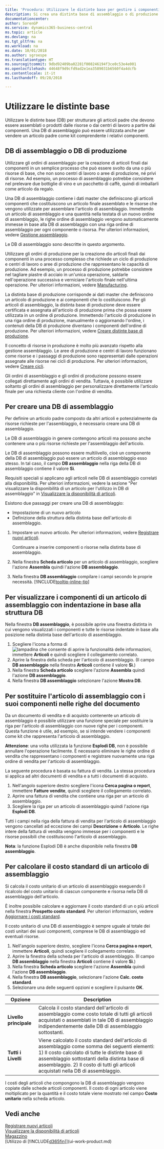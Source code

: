 ```yaml
---
title: 'Procedura: Utilizzare le distinte base per gestire i componenti | Documenti Microsoft'
description: Si crea una distinta base di assemblaggio o di produzione per specificare i componenti o le risorse richieste per un l'articolo che la distinta rappresenta.
documentationcenter: 
author: SorenGP
ms.service: dynamics365-business-central
ms.topic: article
ms.devlang: na
ms.tgt_pltfrm: na
ms.workload: na
ms.date: 10/01/2018
ms.author: sgroespe
ms.translationtype: HT
ms.sourcegitcommit: 9dbd92409ba02281f008246194f3ce0c53e4e001
ms.openlocfilehash: 44648f9d9cfd9ad2e1ea3589031b6560f4a4dcfb
ms.contentlocale: it-it
ms.lasthandoff: 09/28/2018

---
```

# <a name="work-with-bills-of-material"></a>Utilizzare le distinte base
Utilizzare le distinte base (DB) per strutturare gli articoli padre che devono essere assemblati o prodotti dalle risorse o dai centri di lavoro a partire dai componenti. Una DB di assemblaggio può essere utilizzata anche per vendere un articolo padre come kit comprendente i relativi componenti.

## <a name="assembly-boms-or-production-boms"></a>DB di assemblaggio o DB di produzione
Utilizzare gli ordini di assemblaggio per la creazione di articoli finali dai componenti in un semplice processo che può essere svolto da una o più risorse di base, che non sono centri di lavoro o aree di produzione, né privi di risorse. Ad esempio, un processo di assemblaggio potrebbe consistere nel prelevare due bottiglie di vino e un pacchetto di caffè, quindi di imballarli come articolo da regalo.  

Una DB di assemblaggio contiene i dati master che definiscono gli articoli componenti che costituiscono un articolo finale assemblato e le risorse che vengono utilizzate per assemblare l'articolo di assemblaggio. Immettendo un articolo di assemblaggio e una quantità nella testata di un nuovo ordine di assemblaggio, le righe ordine di assemblaggio vengono automaticamente immesse in base alla DB di assemblaggio con una riga ordine di assemblaggio per ogni componente o risorsa. Per ulteriori informazioni, vedere [Gestione assemblaggio](assembly-assemble-items.md).

Le DB di assemblaggio sono descritte in questo argomento.

Utilizzare gli ordini di produzione per la creazione dio articoli finali dai componenti in una processo complesso che richiede un ciclo di produzione e centri di lavoro o aree di produzione che rappresentano le capacità di produzione. Ad esempio, un processo di produzione potrebbe consistere nel tagliare piastre di acciaio in un'unica operazione, saldarle nell'operazione successiva e verniciare l'articolo finale nell'ultima operazione. Per ulteriori informazioni, vedere [Manufacturing](production-manage-manufacturing.md).  

La distinta base di produzione corrisponde ai dati master che definiscono un articolo di produzione e ai componenti che lo costituiscono. Per gli articoli di assemblaggio, la distinta base di produzione deve essere certificata e assegnata all'articolo di produzione prima che possa essere utilizzata in un ordine di produzione. Immettendo l'articolo di produzione in una riga ordine di produzione, manualmente o aggiornando l'ordine, i contenuti della DB di produzione diventano i componenti dell'ordine di produzione. Per ulteriori informazioni, vedere [Creare distinte base di produzione](production-how-to-create-production-boms.md).  

Il concetto di risorse in produzione è molto più avanzato rispetto alla gestione assemblaggio. Le aree di produzione e centri di lavoro funzionano come risorse e i passaggi di produzione sono rappresentati dalle operazioni assegnate alle risorse nei cicli di produzione. Per ulteriori informazioni, vedere [Creare cicli](production-how-to-create-routings.md).

Gli ordini di assemblaggio e gli ordini di produzione possono essere collegati direttamente agli ordini di vendita. Tuttavia, è possibile utilizzare soltanto gli ordini di assemblaggio per personalizzare direttamente l'articolo finale per una richiesta cliente con l'ordine di vendita.

## <a name="to-create-an-assembly-bom"></a>Per creare una DB di assemblaggio
Per definire un articolo padre composto da altri articoli e potenzialmente da risorse richieste per l'assemblaggio, è necessario creare una DB di assemblaggio.  

Le DB di assemblaggio in genere contengono articoli ma possono anche contenere una o più risorse richieste per l'assemblaggio dell'articolo.

Le DB di assemblaggio possono essere multilivello, cioè un componente della DB di assemblaggio può essere un articolo di assemblaggio esso stesso. In tal caso, il campo **DB assemblaggio** nella riga della DB di assemblaggio contiene il valore **Sì**.

Requisiti speciali si applicano agli articoli nelle DB di assemblaggio correlati alla disponibilità. Per ulteriori informazioni, vedere la sezione "Per visualizzare la disponibilità di un articolo per l'utilizzo in DB di assemblaggio" in [Visualizzare la disponibilità di articoli](inventory-how-availability-overview.md).

Esistono due passaggi per creare una DB di assemblaggio:
- Impostazione di un nuovo articolo
- Definizione della struttura della distinta base dell'articolo di assemblaggio.

1. Impostare un nuovo articolo. Per ulteriori informazioni, vedere [Registrare nuovi articoli](inventory-how-register-new-items.md).

    Continuare a inserire componenti o risorse nella distinta base di assemblaggio.  
2. Nella finestra **Scheda articolo** per un articolo di assemblaggio, scegliere l'azione **Assembla** quindi l'azione **DB assemblaggio**.
3. Nella finestra **DB assemblaggio** compilare i campi secondo le proprie necessità. [!INCLUDE[tooltip-inline-tip](includes/tooltip-inline-tip_md.md)]

## <a name="to-view-the-components-of-an-assembly-item-indented-according-to-the-bom-structure"></a>Per visualizzare i componenti di un articolo di assemblaggio con indentazione in base alla struttura DB
Nella finestra **DB assemblaggio**, è possibile aprire una finestra distinta in cui vengono visualizzati i componenti e tutte le risorse indentate in base alla posizione nella distinta base dell'articolo di assemblaggio.

1. Scegliere l'icona a forma di ![lampadina che consente di aprire la funzionalità delle informazioni](media/ui-search/search_small.png "Informazioni sull'operazione che si desidera eseguire"), immettere **Articoli** e quindi scegliere il collegamento correlato.
2. Aprire la finestra della scheda per l'articolo di assemblaggio. (Il campo **DB assemblaggio** nella finestra **Articoli** contiene il valore **Sì**.)
3. Nella finestra **Scheda articolo** scegliere l'azione **Assembla** quindi l'azione **DB assemblaggio**.
4. Nella finestra **DB assemblaggio** selezionare l'azione **Mostra DB**.

## <a name="to-replace-the-assembly-item-with-its-components-on-document-lines"></a>Per sostituire l'articolo di assemblaggio con i suoi componenti nelle righe del documento
Da un documento di vendita e di acquisto contenente un articolo di assemblaggio è possibile utilizzare una funzione speciale per sostituire la riga per l'articolo di assemblaggio con nuove righe per i componenti. Questa funzione è utile, ad esempio, se si intende vendere i componenti come kit che rappresenta l'articolo di assemblaggio.

**Attenzione**: una volta utilizzata la funzione **Esplodi DB**, non è possibile annullare l'operazione facilmente. È necessario eliminare le righe ordine di vendita che rappresentano i componenti e registrare nuovamente una riga ordine di vendita per l'articolo di assemblaggio.

La seguente procedura è basata su fattura di vendita. La stessa procedura si applica ad altri documenti di vendita e a tutti i documenti di acquisto.

1. Nell'angolo superiore destro scegliere l'icona **Cerca pagina o report**, immettere **Fatture vendite**, quindi scegliere il collegamento correlato.
2. Aprire una fattura di vendita che contiene una riga per un articolo di assemblaggio.
3. Scegliere la riga per un articolo di assemblaggio quindi l'azione riga **Esplodi DB**.

Tutti i campi nella riga della fattura di vendita per l'articolo di assemblaggio vengono cancellati ad eccezione dei campi **Descrizione** e **Articolo**. Le righe intere della fattura di vendita vengono immesse per i componenti e le risorse possibili che costituiscono l'articolo di assemblaggio.

**Nota**: la funzione Esplodi DB è anche disponibile nella finestra **DB assemblaggio**.

## <a name="to-calculate-the-standard-cost-of-an-assembly-item"></a>Per calcolare il costo standard di un articolo di assemblaggio
Si calcola il costo unitario di un articolo di assemblaggio eseguendo il ricalcolo del costo unitario di ciascun componente e risorsa nella DB di assemblaggio dell'articolo.

È inoltre possibile calcolare e aggiornare il costo standard di un o più articoli nella finestra **Prospetto costo standard**. Per ulteriori informazioni, vedere [Aggiornare i costi standard](finance-how-to-update-standard-costs.md).  

Il costo unitario di una DB di assemblaggio è sempre uguale al totale dei costi unitari dei suoi componenti, comprese le DB di assemblaggio ed eventuali risorse.

1. Nell'angolo superiore destro, scegliere l'icona **Cerca pagina o report**, immettere **Articoli**, quindi scegliere il collegamento correlato.
2. Aprire la finestra della scheda per l'articolo di assemblaggio. (Il campo **DB assemblaggio** nella finestra **Articoli** contiene il valore **Sì**.)
3. Nella finestra **Scheda articolo** scegliere l'azione **Assembla** quindi l'azione **DB assemblaggio**.
4. Nella finestra **DB assemblaggio**, selezionare l'azione **Calc. costo standard**.
5. Selezionare una delle seguenti opzioni e scegliere il pulsante **OK**.

|Opzione |Description |
|-------|------------|
|**Livello principale**|Calcola il costo standard dell'articolo di assemblaggio come costo totale di tutti gli articoli acquistati o assemblati in tale DB di assemblaggio indipendentemente dalle DB di assemblaggio sottostanti.|
|**Tutti i Livelli**|Viene calcolato il costo standard dell'articolo di assemblaggio come somma dei seguenti elementi: 1) Il costo calcolato di tutte le distinte base di assemblaggio sottostanti della distinta base di assemblaggio. 2) Il costo di tutti gli articoli acquistati nella DB di assemblaggio.|



I costi degli articoli che compongono la DB di assemblaggio vengono copiate dalle schede articoli componenti. Il costo di ogni articolo viene moltiplicato per la quantità e il costo totale viene mostrato nel campo **Costo unitario** nella scheda articolo.

## <a name="see-also"></a>Vedi anche
[Registrare nuovi articoli](inventory-how-register-new-items.md)  
[Visualizzare la disponibilità di articoli](inventory-how-availability-overview.md)     
[Magazzino](inventory-manage-inventory.md)  
[Utilizzo di [!INCLUDE[d365fin](includes/d365fin_md.md)]](ui-work-product.md)

